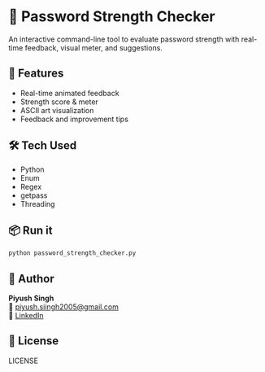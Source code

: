 # 🔐 Password Strength Checker

An interactive command-line tool to evaluate password strength with real-time feedback, visual meter, and suggestions.

## 🚀 Features
- Real-time animated feedback
- Strength score & meter
- ASCII art visualization
- Feedback and improvement tips

## 🛠 Tech Used
- Python
- Enum
- Regex
- getpass
- Threading

## 📦 Run it
```bash
python password_strength_checker.py
```

## 👤 Author
**Piyush Singh**  
📧 piyush.siingh2005@gmail.com  
🔗 [LinkedIn](https://www.linkedin.com/in/piyush-singh-0b276332a)

## 📄 License
  LICENSE
